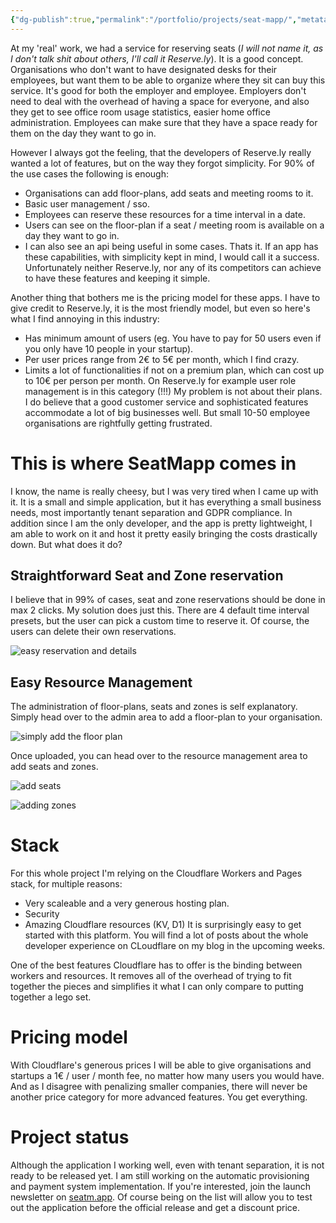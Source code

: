 ```yaml
---
{"dg-publish":true,"permalink":"/portfolio/projects/seat-mapp/","metatags":["description: \"SeatMapp is a simple and affordable seat reservation platform for small businesses and startups. With a focus on ease of use and tenant separation, SeatMapp offers a cost-effective alternative to traditional reservation systems. Learn more about its features, pricing, and development story.\""],"created":"2025-05-30 17:32"}
---
```



At my 'real' work, we had a service for reserving seats (*I will not name it, as I don't talk shit about others, I'll call it Reserve.ly*). It is a good concept. Organisations who don't want to have designated desks for their employees, but want them to be able to organize where they sit can buy this service.
It's good for both the employer and employee. Employers don't need to deal with the overhead of having a space for everyone, and also they get to see office room usage statistics, easier home office administration. Employees can make sure that they have a space ready for them on the day they want to go in.

However I always got the feeling, that the developers of Reserve.ly really wanted a lot of features, but on the way they forgot simplicity. For 90% of the use cases the following is enough:
- Organisations can add floor-plans, add seats and meeting rooms to it.
- Basic user management / sso.
- Employees can reserve these resources for a time interval in a date.
- Users can see on the floor-plan if a seat / meeting room is available on a day they want to go in.
- I can also see an api being useful in some cases.
Thats it. If an app has these capabilities, with simplicity kept in mind, I would call it a success. Unfortunately neither Reserve.ly, nor any of its competitors can achieve to have these features and keeping it simple.

Another thing that bothers me is the pricing model for these apps. I have to give credit to Reserve.ly, it is the most friendly model, but even so here's what I find annoying in this industry:
- Has minimum amount of users (eg. You have to pay for 50 users even if you only have 10 people in your startup).
- Per user prices range from 2€ to 5€ per month, which I find crazy.
- Limits a lot of functionalities if not on a premium plan, which can cost up to 10€ per person per month. On Reserve.ly for example user role management is in this category (!!!)
My problem is not about their plans. I do believe that a good customer service and sophisticated features accommodate a lot of big businesses well. But small 10-50 employee organisations are rightfully getting frustrated.

# This is where SeatMapp comes in

I know, the name is really cheesy, but I was very tired when I came up with it. It is a small and simple application, but it has everything a small business needs, most importantly tenant separation and GDPR compliance.
In addition since I am the only developer, and the app is pretty lightweight, I am able to work on it and host it pretty easily bringing the costs drastically down.
But what does it do?

## Straightforward Seat and Zone reservation

I believe that in 99% of cases, seat and zone reservations should be done in max 2 clicks.
My solution does just this. There are 4 default time interval presets, but the user can pick a custom time to reserve it.
Of course, the users can delete their own reservations.

![easy reservation and details](/img/user/Portfolio/images/reservation.gif)

## Easy Resource Management

The administration of floor-plans, seats and zones is self explanatory.  Simply head over to the admin area to add a floor-plan to your organisation.

![simply add the floor plan](/img/user/Portfolio/images/add-floorplan.gif)

Once uploaded, you can head over to the resource management area to add seats and zones.

![add seats](/img/user/Portfolio/images/adding-seats.gif)

![adding zones](/img/user/Portfolio/images/adding-zone.gif)

# Stack

For this whole project I'm relying on the Cloudflare Workers and Pages stack, for multiple reasons:
- Very scaleable and a very generous hosting plan.
- Security
- Amazing Cloudflare resources (KV, D1)
It is surprisingly easy to get started with this platform. You will find a lot of posts about the whole developer experience on CLoudflare on my blog in the upcoming weeks.

One of the best features Cloudflare has to offer is the binding between workers and resources. It removes all of the overhead of trying to fit together the pieces and simplifies it what I can only compare to putting together a lego set.

# Pricing model

With Cloudflare's generous prices I will be able to give organisations and startups a 1€ / user / month fee, no matter how many users you would have. And as I disagree with penalizing smaller companies, there will never be another price category for more advanced features. You get everything. 

# Project status

Although the application I working well, even with tenant separation, it is not ready to be released yet. I am still working on the automatic provisioning and payment system implementation. If you're interested, join the launch newsletter on [seatm.app](https://seatm.app). Of course being on the list will allow you to test out the application before the official release and get a discount price.